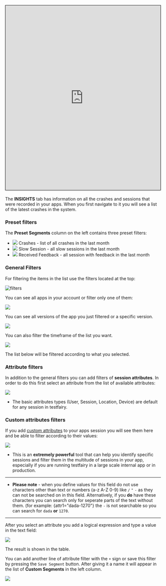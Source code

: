 
<!---<iframe width="854" height="480" src="https://www.youtube.com/embed/i8crsqfJAFA" frameborder="0" allow="autoplay; encrypted-media" allowfullscreen></iframe>)--->

<iframe width="800" height="600" frameborder="0" allowfullscreen="true" style="box-sizing: border-box; margin-bottom:5px; max-width: 100%; border: 1px solid rgba(0,0,0,1); background-color: rgba(255,255,255,0); box-shadow: 0px 2px 4px rgba(0,0,0,0.1);" src="https://testfairy.fleeq.io/l/4vaf26t35u-pd0iztdypt"></iframe>


The **INSIGHTS** tab has information on all the crashes and sessions that were recorded in your apps.
When you first navigate to it you will see a list of the latest crashes in the system.

### Preset filters
The **Preset Segments** column on the left contains three preset filters:

  - ![](https://app.testfairy.com/images/app/header/ic_report_black_24dp_1x.png) Crashes - list of all crashes in the last month
  - ![](https://8640586.testfairy.com/images/app/header/status-icon-anr.png) Slow Session - all slow sessions in the last month
  - ![](https://8640586.testfairy.com/images/app/header/status-icon-comment.png) Received Feedback - all session with feedback in the last month

### General Filters
For filtering the items in the list use the filters located at the top:

![filters](/img/getting-started/insights/insights-filter-1.png)

You can see all apps in your account or filter only one of them:

![](/img/getting-started/insights/insights-filter-app-name.png)

You can see all versions of the app you just filtered or a specific version.

![](/img/getting-started/insights/insights-filter-app-version.png)

You can also filter the timeframe of the list you want.

![](/img/getting-started/insights/insights-time-frame.png)

The list below will be filtered according to what you selected.

### Attribute filters
In addition to the general filters you can add filters of **session attributes**. In order to do this first select an attribute from the list of available attributes:

![](/img/getting-started/insights/attribute-filter.png)

  - The basic attributes types (User, Session, Location, Device) are default for any session in testfairy.

### Custom attributes filters
If you add [custom attributes](https://docs.testfairy.com/SDK/Session_Attributes.html) to your apps session you will see them here and be able to filter according to their values:

![](/img/getting-started/insights/custome-attributes.png)

  - This is an **extremely powerful** tool that can help you identify specific sessions and filter them in the multitude of sessions in your app, especially if you are running testfairy in a large scale internal app or in production.


--------------------------
- **Please note** - when you define values for this field do not use characters other than text or numbers (a-z A-Z 0-9) like `/` `"` `-` as they can not be searched on in this field. Alternatively, if you **do** have these characters you can search only for seperate parts of the text without them. (for example: {attr1="dada-1270"} the `-` is not searchable so you can search for `dada` **or** `1270`.
----------------------------


After you select an attribute you add a logical expression and type a value in the text field:

![](/img/getting-started/insights/atribute-filter-logical.png)

The result is shown in the table.

You can add another line of attribute filter with the `+` sign or save this filter by pressing the `Save Segment` button. After giving it a name it will appear in the list of **Custom Segments** in the left column.

![](/img/getting-started/insights/filter-name.png)
